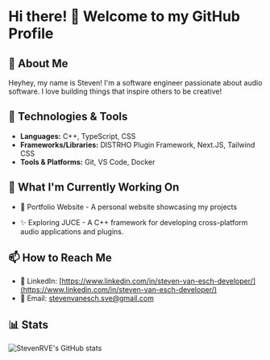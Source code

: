 # Hi there! 👋 Welcome to my GitHub Profile

## 🚀 About Me

Heyhey, my name is Steven! I'm a software engineer passionate about audio software. I love building things that inspire others to be creative!

## 🔧 Technologies & Tools

- **Languages:** C++, TypeScript, CSS
- **Frameworks/Libraries:** DISTRHO Plugin Framework, Next.JS, Tailwind CSS
- **Tools & Platforms:** Git, VS Code, Docker

## 📌 What I'm Currently Working On

- 🚀 Portfolio Website - A personal website showcasing my projects

- ✨ Exploring JUCE - A C++ framework for developing cross-platform audio applications and plugins.

## 📫 How to Reach Me

- 💼 LinkedIn: [https://www.linkedin.com/in/steven-van-esch-developer/](https://www.linkedin.com/in/steven-van-esch-developer/)
- 📧 Email: [stevenvanesch.sve@gmail.com](mailto:stevenvanesch.sve@gmail.com)

## 📊 Stats
![StevenRVE's GitHub stats](https://github-readme-stats.vercel.app/api?username=StevenRVE&show_icons=true&theme=gruvbox)
